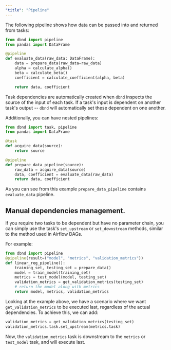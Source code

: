 ```yaml
---
"title": "Pipeline"
---
```

The following pipeline shows how data can be passed into and returned from tasks:

<!-- noqa -->
```python
from dbnd import pipeline
from pandas import DataFrame

@pipeline
def evaluate_data(raw_data: DataFrame):
    data = prepare_data(raw_data=raw_data)
    alpha = calculate_alpha()
    beta = calculate_beta()
    coefficient = calculate_coefficient(alpha, beta)

    return data, coefficient

```

Task dependencies are automatically created when `dbnd` inspects the source of the input of each task. If a task's input is dependent on another task's output -- `dbnd` will automatically set these dependent on one another.

Additionally, you can have nested pipelines:

<!-- noqa -->
```python
from dbnd import task, pipeline
from pandas import DataFrame

@task
def acquire_data(source):
    return source

@pipeline
def prepare_data_pipeline(source):
    raw_data = acquire_data(source)
    data, coefficient = evaluate_data(raw_data)
    return data, coefficient
```

As you can see from this example `prepare_data_pipeline` contains `evaluate_data` pipeline.


## Manual dependencies management.

If you require two tasks to be dependent but have no parameter chain, you can simply use the task's `set_upstream` or `set_downstream` methods, similar to the method used in Airflow DAGs.

For example:

<!-- noqa -->
```python
from dbnd import pipeline
@pipeline(result=("model", "metrics", "validation_metrics"))
def linear_reg_pipeline():
    training_set, testing_set = prepare_data()
    model = train_model(training_set)
    metrics = test_model(model, testing_set)
    validation_metrics = get_validation_metrics(testing_set)
    # return the model along with metrics
    return model, metrics, validation_metrics
```

Looking at the example above, we have a scenario where we want `get_validation_metrics` to be executed last, regardless of the actual dependencies. To achieve this, we can add:


<!-- noqa -->
```python
validation_metrics = get_validation_metrics(testing_set)
validation_metrics.task.set_upstream(metrics.task)
```
Now, the `validation_metrics` task is downstream to the `metrics` or `test_model` task, and will execute last.